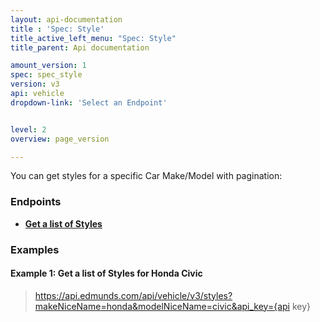 ```yaml
---
layout: api-documentation
title : 'Spec: Style'
title_active_left_menu: "Spec: Style"
title_parent: Api documentation

amount_version: 1
spec: spec_style
version: v3
api: vehicle
dropdown-link: 'Select an Endpoint'


level: 2
overview: page_version

---
```


<div class="info-message">
  You can get styles for a specific Car Make/Model with pagination:
</div>

### Endpoints

* [**Get a list of Styles**](/api-documentation/vehicle/spec_style/v3/01_list_of_styles/api-description.html)

### Examples

#### Example 1: Get a list of Styles for Honda Civic

> https://api.edmunds.com/api/vehicle/v3/styles?makeNiceName=honda&modelNiceName=civic&api_key={api key}
